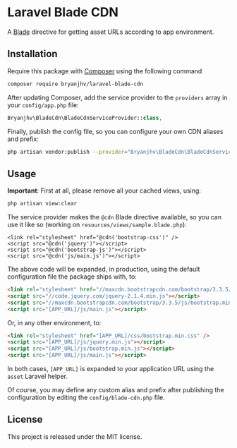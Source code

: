 # Laravel Blade CDN

A [Blade][blade] directive for getting asset URLs according to app environment.


## Installation

Require this package with [Composer][composer] using the following command

```bash
composer require bryanjhv/laravel-blade-cdn
```

After updating Composer, add the service provider to the `providers` array in
your `config/app.php` file:

```php
Bryanjhv\BladeCdn\BladeCdnServiceProvider::class,
```

Finally, publish the config file, so you can configure your own CDN aliases and
prefix:

```bash
php artisan vendor:publish --provider="Bryanjhv\BladeCdn\BladeCdnServiceProvider" --tag=config
```


## Usage

**Important**: First at all, please remove all your cached views, using:

```bash
php artisan view:clear
```

The service provider makes the `@cdn` Blade directive available, so you can use
it like so (working on `resources/views/sample.blade.php`):

```blade
<link rel="stylesheet" href="@cdn('bootstrap-css')" />
<script src="@cdn('jquery')"></script>
<script src="@cdn('bootstrap-js')"></script>
<script src="@cdn('js/main.js')"></script>
```

The above code will be expanded, in production, using the default configuration
file the package ships with, to:

```html
<link rel="stylesheet" href="//maxcdn.bootstrapcdn.com/bootstrap/3.3.5/css/bootstrap.min.css" />
<script src="//code.jquery.com/jquery-2.1.4.min.js"></script>
<script src="//maxcdn.bootstrapcdn.com/bootstrap/3.3.5/js/bootstrap.min.js"></script>
<script src="[APP_URL]/js/main.js"></script>
```

Or, in any other environment, to:

```html
<link rel="stylesheet" href="[APP_URL]/css/bootstrap.min.css" />
<script src="[APP_URL]/js/jquery.min.js"></script>
<script src="[APP_URL]/js/bootstrap.min.js"></script>
<script src="[APP_URL]/js/main.js"></script>
```

In both cases, `[APP_URL]` is expanded to your application URL using the `asset`
Laravel helper.

Of course, you may define any custom alias and prefix after publishing the
configuration by editing the `config/blade-cdn.php` file.


## License

This project is released under the MIT license.


[blade]: https://laravel.com/docs/blade
[composer]: https://getcomposer.org
